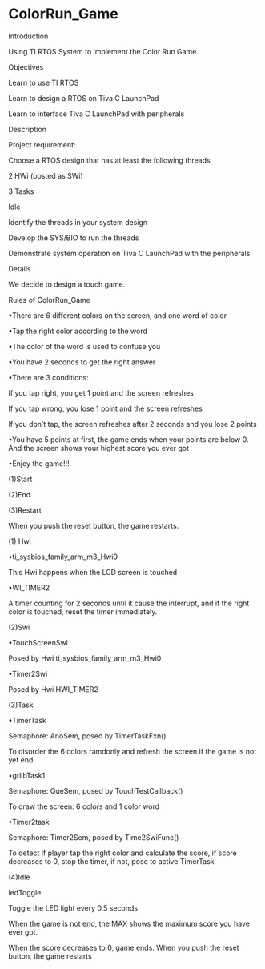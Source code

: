 # ColorRun_Game
Introduction

Using TI RTOS System to implement the Color Run Game.

Objectives

Learn to use TI RTOS

Learn to design a RTOS on Tiva C LaunchPad

Learn to interface Tiva C LaunchPad with peripherals

Description

Project requirement:

Choose a RTOS design that has at least the following threads

2 HWi (posted as SWi)

3 Tasks

Idle

Identify the threads in your system design

Develop the SYS/BIO to run the threads

Demonstrate system operation on Tiva C LaunchPad with the peripherals.

Details

We decide to design a touch game.

Rules of ColorRun_Game

•There are 6 different colors on the screen, and one word of color

•Tap the right color according to the word

•The color of the word is used to confuse you

•You have 2 seconds to get the right answer

•There are 3 conditions:

If you tap right, you get 1 point and the screen refreshes

If you tap wrong, you lose 1 point and the screen refreshes

If you don’t tap, the screen refreshes after 2 seconds and you lose 2 points

•You have 5 points at first, the game ends when your points are below 0. And the screen shows your highest score you ever got

•Enjoy the game!!!

(1)Start

(2)End

(3)Restart

When you push the reset button, the game restarts.
 
(1) Hwi

•ti_sysbios_family_arm_m3_Hwi0

This Hwi happens when the LCD screen is touched

•WI_TIMER2

A timer counting for 2 seconds until it cause the interrupt, and if the right color is touched, reset the timer immediately.

(2)Swi

•TouchScreenSwi

Posed by Hwi ti_sysbios_family_arm_m3_Hwi0

•Timer2Swi

Posed by Hwi HWI_TIMER2

(3)Task

•TimerTask

Semaphore: AnoSem, posed by TimerTaskFxn()

To disorder the 6 colors ramdonly and refresh the screen if the game is not yet end

•grlibTask1

Semaphore: QueSem, posed by TouchTestCallback()

To draw the screen: 6 colors and 1 color word

•Timer2task

Semaphore: Timer2Sem, posed by Time2SwiFunc()

To detect if player tap the right color and calculate the score, if score decreases to 0, stop the timer, if not, pose to active TimerTask

(4)Idle

ledToggle

Toggle the LED light every 0.5 seconds

When the game is not end, the MAX shows the maximum score you have ever got. 

When the score decreases to 0, game ends. When you push the reset button, the game restarts
 
